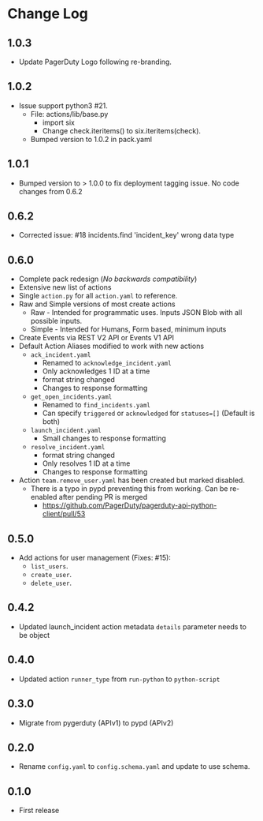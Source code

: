 # Change Log

## 1.0.3
- Update PagerDuty Logo following re-branding.

## 1.0.2
- Issue support python3 #21.
  - File: actions/lib/base.py
    - import six
    - Change check.iteritems() to six.iteritems(check).
  - Bumped version to 1.0.2 in pack.yaml

## 1.0.1

- Bumped version to > 1.0.0 to fix deployment tagging issue. No code changes from 0.6.2

## 0.6.2

- Corrected issue: #18 incidents.find 'incident_key' wrong data type

## 0.6.0

- Complete pack redesign (*No backwards compatibility*)
- Extensive new list of actions
- Single `action.py` for all `action.yaml` to reference.
- Raw and Simple versions of most create actions
  - Raw - Intended for programmatic uses. Inputs JSON Blob with all possible inputs.
  - Simple - Intended for Humans, Form based, minimum inputs
- Create Events via REST V2 API or Events V1 API
- Default Action Aliases modified to work with new actions
  - `ack_incident.yaml`
    - Renamed to `acknowledge_incident.yaml`
    - Only acknowledges 1 ID at a time
    - format string changed
    - Changes to response formatting
  - `get_open_incidents.yaml`
    - Renamed to `find_incidents.yaml`
    - Can specify `triggered` or `acknowledged` for `statuses=[]` (Default is both)
  - `launch_incident.yaml`
    - Small changes to response formatting
  - `resolve_incident.yaml`
    - format string changed
    - Only resolves 1 ID at a time
    - Changes to response formatting
- Action `team.remove_user.yaml` has been created but marked disabled.
  - There is a typo in pypd preventing this from working. Can be re-enabled after pending PR is merged
    -  https://github.com/PagerDuty/pagerduty-api-python-client/pull/53

## 0.5.0

- Add actions for user management (Fixes: #15):
  - `list_users`.
  - `create_user`.
  - `delete_user`.

## 0.4.2

- Updated launch_incident action metadata `details` parameter needs to be object

## 0.4.0

- Updated action `runner_type` from `run-python` to `python-script`

## 0.3.0

- Migrate from pygerduty (APIv1) to pypd (APIv2)

## 0.2.0

- Rename `config.yaml` to `config.schema.yaml` and update to use schema.

## 0.1.0

- First release 
